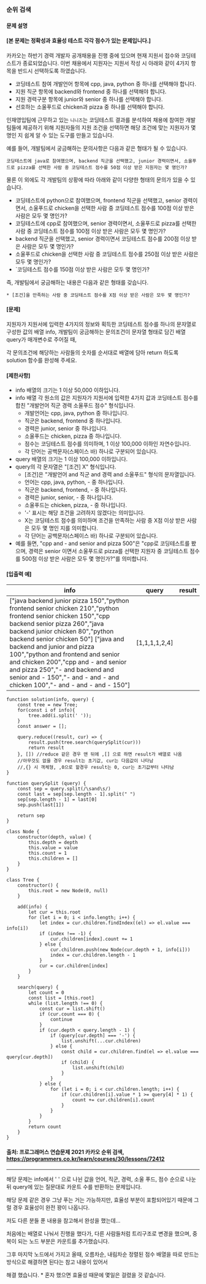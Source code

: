 ### 순위 검색
#### 문제 설명
#### [본 문제는 정확성과 효율성 테스트 각각 점수가 있는 문제입니다.]

카카오는 하반기 경력 개발자 공개채용을 진행 중에 있으며 현재 지원서 접수와 코딩테스트가 종료되었습니다. 이번 채용에서 지원자는 지원서 작성 시 아래와 같이 4가지 항목을 반드시 선택하도록 하였습니다.

- 코딩테스트 참여 개발언어 항목에 cpp, java, python 중 하나를 선택해야 합니다.
- 지원 직군 항목에 backend와 frontend 중 하나를 선택해야 합니다.
- 지원 경력구분 항목에 junior와 senior 중 하나를 선택해야 합니다.
- 선호하는 소울푸드로 chicken과 pizza 중 하나를 선택해야 합니다.

인재영입팀에 근무하고 있는 `니니즈`는 코딩테스트 결과를 분석하여 채용에 참여한 개발팀들에 제공하기 위해 지원자들의 지원 조건을 선택하면 해당 조건에 맞는 지원자가 몇 명인 지 쉽게 알 수 있는 도구를 만들고 있습니다.

예를 들어, 개발팀에서 궁금해하는 문의사항은 다음과 같은 형태가 될 수 있습니다.

`코딩테스트에 java로 참여했으며, backend 직군을 선택했고, junior 경력이면서, 소울푸드로 pizza를 선택한 사람 중 코딩테스트 점수를 50점 이상 받은 지원자는 몇 명인가?`

물론 이 외에도 각 개발팀의 상황에 따라 아래와 같이 다양한 형태의 문의가 있을 수 있습니다.

- 코딩테스트에 python으로 참여했으며, frontend 직군을 선택했고, senior 경력이면서, 소울푸드로 chicken을 선택한 사람 중 코딩테스트 점수를 100점 이상 받은 사람은 모두 몇 명인가?
- 코딩테스트에 cpp로 참여했으며, senior 경력이면서, 소울푸드로 pizza를 선택한 사람 중 코딩테스트 점수를 100점 이상 받은 사람은 모두 몇 명인가?
- backend 직군을 선택했고, senior 경력이면서 코딩테스트 점수를 200점 이상 받은 사람은 모두 몇 명인가?
- 소울푸드로 chicken을 선택한 사람 중 코딩테스트 점수를 250점 이상 받은 사람은 모두 몇 명인가?
- `코딩테스트 점수를 150점 이상 받은 사람은 모두 몇 명인가?
    
즉, 개발팀에서 궁금해하는 내용은 다음과 같은 형태를 갖습니다.
```
* [조건]을 만족하는 사람 중 코딩테스트 점수를 X점 이상 받은 사람은 모두 몇 명인가?
```
#### [문제]
지원자가 지원서에 입력한 4가지의 정보와 획득한 코딩테스트 점수를 하나의 문자열로 구성한 값의 배열 info, 개발팀이 궁금해하는 문의조건이 문자열 형태로 담긴 배열 query가 매개변수로 주어질 때,

각 문의조건에 해당하는 사람들의 숫자를 순서대로 배열에 담아 return 하도록 solution 함수를 완성해 주세요.

#### [제한사항]
- info 배열의 크기는 1 이상 50,000 이하입니다.
- info 배열 각 원소의 값은 지원자가 지원서에 입력한 4가지 값과 코딩테스트 점수를 합친 "개발언어 직군 경력 소울푸드 점수" 형식입니다.
    - 개발언어는 cpp, java, python 중 하나입니다.
    - 직군은 backend, frontend 중 하나입니다.
    - 경력은 junior, senior 중 하나입니다.
    - 소울푸드는 chicken, pizza 중 하나입니다.
    - 점수는 코딩테스트 점수를 의미하며, 1 이상 100,000 이하인 자연수입니다.
    - 각 단어는 공백문자(스페이스 바) 하나로 구분되어 있습니다.
- query 배열의 크기는 1 이상 100,000 이하입니다.
- query의 각 문자열은 "[조건] X" 형식입니다.
    - [조건]은 "개발언어 and 직군 and 경력 and 소울푸드" 형식의 문자열입니다.
    - 언어는 cpp, java, python, - 중 하나입니다.
    - 직군은 backend, frontend, - 중 하나입니다.
    - 경력은 junior, senior, - 중 하나입니다.
    - 소울푸드는 chicken, pizza, - 중 하나입니다.
    - '-' 표시는 해당 조건을 고려하지 않겠다는 의미입니다.
    - X는 코딩테스트 점수를 의미하며 조건을 만족하는 사람 중 X점 이상 받은 사람은 모두 몇 명인 지를 의미합니다.
    - 각 단어는 공백문자(스페이스 바) 하나로 구분되어 있습니다.
- 예를 들면, "cpp and - and senior and pizza 500"은 "cpp로 코딩테스트를 봤으며, 경력은 senior 이면서 소울푸드로 pizza를 선택한 지원자 중 코딩테스트 점수를 500점 이상 받은 사람은 모두 몇 명인가?"를 의미합니다.
#### [입출력 예]
|info|query|result|
|----|-----|------|
|["java backend junior pizza 150","python frontend senior chicken 210","python frontend senior chicken 150","cpp backend senior pizza 260","java backend junior chicken 80","python backend senior chicken 50"]	["java and backend and junior and pizza 100","python and frontend and senior and chicken 200","cpp and - and senior and pizza 250","- and backend and senior and - 150","- and - and - and chicken 100","- and - and - and - 150"]|[1,1,1,1,2,4]|

```
function solution(info, query) {
    const tree = new Tree;
    for(const i of info){
        tree.add(i.split(' '));
    }
    const answer = [];
    
    query.reduce((result, cur) => {
        result.push(tree.search(querySplit(cur)))
        return result
    }, []) //reduce 같은 경우 맨 뒤에 ,[] 으로 하면 result가 배열로 나옴
    //아무것도 없을 경우 result는 초기값, cur는 다음값이 나타남
    //,{} 시 객체형, ,0으로 할경우 result는 0, cur는 초기값부터 나타남
}

function querySplit (query) {
    const sep = query.split(/\sand\s/)
    const last = sep[sep.length - 1].split(" ")
    sep[sep.length - 1] = last[0]
    sep.push(last[1])

    return sep
}

class Node {
    constructor(depth, value) {
        this.depth = depth
        this.value = value
        this.count = 1
        this.children = []
    }
}

class Tree {
    constructor() {
        this.root = new Node(0, null)
    }

    add(info) {
        let cur = this.root
        for (let i = 0; i < info.length; i++) {
            let index = cur.children.findIndex((el) => el.value === info[i])
            if (index !== -1) {
                cur.children[index].count += 1
            } else {
                cur.children.push(new Node(cur.depth + 1, info[i]))
                index = cur.children.length - 1
            }
            cur = cur.children[index]
        }
    }

    search(query) {
        let count = 0
        const list = [this.root]
        while (list.length !== 0) {
            const cur = list.shift()
            if (cur.count === 0) {
                continue
            }
            if (cur.depth < query.length - 1) {
                if (query[cur.depth] === '-') {
                    list.unshift(...cur.children)
                } else {
                    const child = cur.children.find(el => el.value === query[cur.depth])
                    if (child) {
                        list.unshift(child)
                    }
                }
            } else {
                for (let i = 0; i < cur.children.length; i++) {
                    if (cur.children[i].value * 1 >= query[4] * 1) {
                        count += cur.children[i].count
                    }
                }
            }
        }
        return count
    }
}
```

#### 출처: 프로그래머스 연습문제 2021 카카오 순위 검색, https://programmers.co.kr/learn/courses/30/lessons/72412
---------------------------------------------------------------------------------------------------------
해당 문제는 info에서 ' ' 으로 나뉜 값을 언어, 직군, 경력, 소울 푸드,	점수 순으로 나눈 뒤 query에 있는 질문대로 카운트 수를 반환하는 문제입니다.

해당 문제 같은 경우 그냥 푸는 거는 가능하지만,  효율성 부분이 포함되어있기 때문에 그럴 경우 효율성이 완전 꽝이 나옵니다.

저도 다른 분들 푼 내용을 참고해서 완성을 했는데... 

처음에는 배열로 나눠서 진행을 했다가, 다른 사람들처럼 트리구조로 변경을 했으며,  중복이 되는 노드 부분은 카운트를 추가했습니다.

그후 마지막 노드에서 가지고 올때, 오름차순, 내림차순 정렬된 점수 배열을 따로 만드는 방식으로 해결하면 된다는 참고 내용이 있어서

해결 했습니다. * 혼자 했으면 효율성 때문에 몇일은 걸렸을 것 같습니다.







